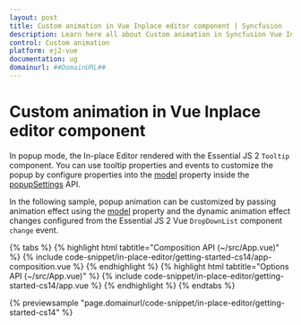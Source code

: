 ```yaml
---
layout: post
title: Custom animation in Vue Inplace editor component | Syncfusion
description: Learn here all about Custom animation in Syncfusion Vue Inplace editor component of Syncfusion Essential JS 2 and more.
control: Custom animation 
platform: ej2-vue
documentation: ug
domainurl: ##DomainURL##
---
```


# Custom animation in Vue Inplace editor component

In popup mode, the In-place Editor rendered with the Essential JS 2 `Tooltip` component. You can use tooltip properties and events to customize the popup by configure properties into the [model](https://ej2.syncfusion.com/vue/documentation/api/inplace-editor/popupSettings/#model) property inside the [popupSettings](https://ej2.syncfusion.com/vue/documentation/api/inplace-editor/popupSettings/) API.

In the following sample, popup animation can be customized by passing animation effect using the [model](https://ej2.syncfusion.com/vue/documentation/api/inplace-editor/popupSettings/#model) property and the dynamic animation effect changes configured from the Essential JS 2 Vue `DropDownList` component `change` event.

{% tabs %}
{% highlight html tabtitle="Composition API (~/src/App.vue)" %}
{% include code-snippet/in-place-editor/getting-started-cs14/app-composition.vue %}
{% endhighlight %}
{% highlight html tabtitle="Options API (~/src/App.vue)" %}
{% include code-snippet/in-place-editor/getting-started-cs14/app.vue %}
{% endhighlight %}
{% endtabs %}
        
{% previewsample "page.domainurl/code-snippet/in-place-editor/getting-started-cs14" %}